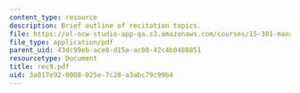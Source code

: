 ```yaml
---
content_type: resource
description: Brief outline of recitation topics.
file: https://ol-ocw-studio-app-qa.s3.amazonaws.com/courses/15-301-managerial-psychology-laboratory-fall-2004/3a817e920008025e7c28a3abc79c99b4_rec9.pdf
file_type: application/pdf
parent_uid: 43dc99eb-ace8-d15a-ac08-42c4b0488851
resourcetype: Document
title: rec9.pdf
uid: 3a817e92-0008-025e-7c28-a3abc79c99b4
---
```


